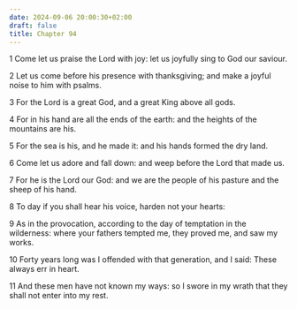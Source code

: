 ```yaml
---
date: 2024-09-06 20:00:30+02:00
draft: false
title: Chapter 94
---
```




1 Come let us praise the Lord with joy: let us joyfully sing to God our saviour.

2 Let us come before his presence with thanksgiving; and make a joyful noise to him with psalms.

3 For the Lord is a great God, and a great King above all gods.

4 For in his hand are all the ends of the earth: and the heights of the mountains are his.

5 For the sea is his, and he made it: and his hands formed the dry land.

6 Come let us adore and fall down: and weep before the Lord that made us.

7 For he is the Lord our God: and we are the people of his pasture and the sheep of his hand.

8 To day if you shall hear his voice, harden not your hearts:

9 As in the provocation, according to the day of temptation in the wilderness: where your fathers tempted me, they proved me, and saw my works.

10 Forty years long was I offended with that generation, and I said: These always err in heart.

11 And these men have not known my ways: so I swore in my wrath that they shall not enter into my rest.


